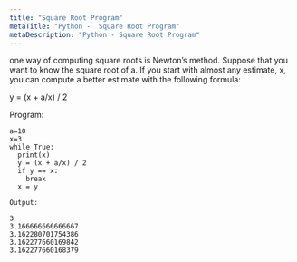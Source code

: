 ```yaml
---
title: "Square Root Program"
metaTitle: "Python -  Square Root Program"
metaDescription: "Python - Square Root Program"
---
```


one way of computing square roots is Newton’s method. Suppose that you
want to know the square root of a. If you start with almost any estimate, x, you can compute a better estimate with the following formula:

y = (x + a/x) / 2

Program:
```
a=10
x=3
while True:
  print(x)
  y = (x + a/x) / 2
  if y == x:
    break
  x = y

Output:

3
3.166666666666667
3.162280701754386
3.162277660169842
3.162277660168379
```

